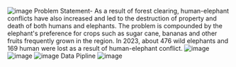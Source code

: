 ![image](https://github.com/user-attachments/assets/fea1947e-54e3-40f4-a94a-0202af6e65ac)
Problem Statement- As a result of forest clearing, human-elephant conflicts have also increased and led to the destruction of property and death of both humans and elephants. The problem is compounded by the elephant's preference for crops such as sugar cane, bananas and other fruits frequently grown in the region. In 2023, about 476 wild elephants and 169 human were lost as a result of human-elephant conflict.
![image](https://github.com/user-attachments/assets/520d8506-e533-42b1-a1d7-ce76275bfebe)
![image](https://github.com/user-attachments/assets/d92c517e-3b89-4b6e-85ed-fee144d6d603)
![image](https://github.com/user-attachments/assets/c768dd0b-4d1e-46d0-ba95-4a327f51629e)
Data Pipline
![image](https://github.com/user-attachments/assets/602e8cf6-93e7-4918-ab4f-67ba61809983)



